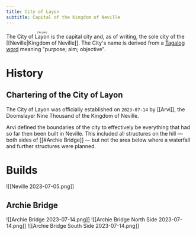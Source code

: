 ```yaml
---
title: City of Layon
subtitle: Capital of the Kingdom of Neville
---
```


The City of <ruby>Layon<rt>/ˈleɪ.jɑn/</rt></ruby> is the capital city and, as of writing, the sole city of the [[Neville|Kingdom of Neville]]. The City's name is derived from a [Tagalog word](https://en.wiktionary.org/wiki/layon#Tagalog) meaning "purpose; aim; objective".

# History

## Chartering of the City of Layon
The City of Layon was officially established on `2023-07-14` by [[Arvi]], the Doomslayer Nine Thousand of the Kingdom of Neville.

Arvi defined the boundaries of the city to effectively be everything that had so far then been built in Neville. This included all structures on the hill — both sides of [[#Archie Bridge]] — but not the area below where a waterfall and further structures were planned.


# Builds

![[Neville 2023-07-05.png]]

## Archie Bridge

![[Archie Bridge 2023-07-14.png]]
![[Archie Bridge North Side 2023-07-14.png]]
![[Archie Bridge South Side 2023-07-14.png]]